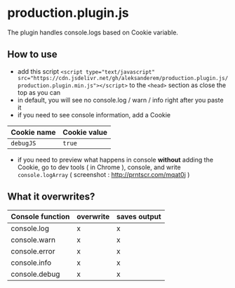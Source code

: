 # production.plugin.js
The plugin handles console.logs based on Cookie variable. 

## How to use

 - add this script `<script type="text/javascript" src="https://cdn.jsdelivr.net/gh/aleksanderem/production.plugin.js/production.plugin.min.js"></script>` to the `<head>` section as close the top as you can
 - in default, you will see no console.log / warn / info right after you paste it
 - if you need to see console information, add a Cookie 
 
| Cookie name  | Cookie value |
| ------------- | ------------- |
| `debugJS`  | `true`  |

 - if you need to preview what happens in console **without** adding the Cookie, go to dev tools ( in Chrome ), console, and write `console.logArray` ( screenshot : http://prntscr.com/mqat0j )


## What it overwrites?

| Console function | overwrite | saves output |
| ---------------- | --------- | ------------ |
| console.log      | x         | x            |
| console.warn     | x         | x            |
| console.error    | x         | x            |
| console.info     | x         | x            |
| console.debug    | x         | x            |
